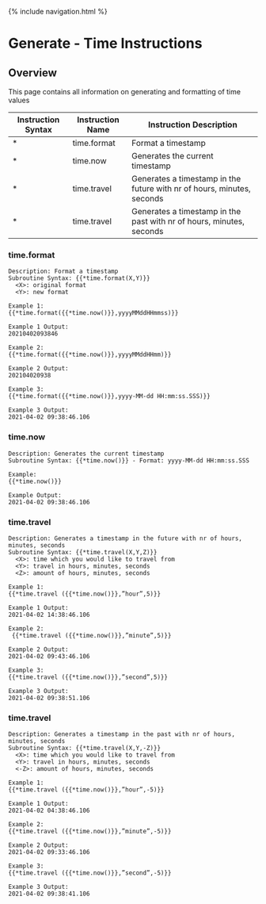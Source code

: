 {% include navigation.html %}

# Generate - Time Instructions
## Overview
This page contains all information on generating and formatting of time values

|Instruction Syntax| Instruction Name| Instruction Description|
|------------------|-----------------|------------------------|
|* |time.format|Format a timestamp|
|* |time.now|Generates the current timestamp|
|* |time.travel|Generates a timestamp in the future with nr of hours, minutes, seconds|
|* |time.travel|Generates a timestamp in the past with nr of hours, minutes, seconds|

### time.format
```
Description: Format a timestamp
Subroutine Syntax: {{*time.format(X,Y)}}
  <X>: original format
  <Y>: new format

Example 1:
{{*time.format({{*time.now()}},yyyyMMddHHmmss)}}

Example 1 Output:
20210402093846 

Example 2:
{{*time.format({{*time.now()}},yyyyMMddHHmm)}}

Example 2 Output:
202104020938

Example 3:
{{*time.format({{*time.now()}},yyyy-MM-dd HH:mm:ss.SSS)}}

Example 3 Output:
2021-04-02 09:38:46.106
```
### time.now
```
Description: Generates the current timestamp
Subroutine Syntax: {{*time.now()}} - Format: yyyy-MM-dd HH:mm:ss.SSS

Example:
{{*time.now()}}

Example Output:
2021-04-02 09:38:46.106
```
### time.travel
```
Description: Generates a timestamp in the future with nr of hours, minutes, seconds
Subroutine Syntax: {{*time.travel(X,Y,Z)}}
  <X>: time which you would like to travel from
  <Y>: travel in hours, minutes, seconds
  <Z>: amount of hours, minutes, seconds
  
Example 1:
{{*time.travel ({{*time.now()}},”hour”,5)}}

Example 1 Output:
2021-04-02 14:38:46.106 

Example 2:
 {{*time.travel ({{*time.now()}},”minute”,5)}} 

Example 2 Output:
2021-04-02 09:43:46.106

Example 3:
{{*time.travel ({{*time.now()}},”second”,5)}}

Example 3 Output:
2021-04-02 09:38:51.106
```
### time.travel
```
Description: Generates a timestamp in the past with nr of hours, minutes, seconds
Subroutine Syntax: {{*time.travel(X,Y,-Z)}}
  <X>: time which you would like to travel from
  <Y>: travel in hours, minutes, seconds
  <-Z>: amount of hours, minutes, seconds
  
Example 1:
{{*time.travel ({{*time.now()}},”hour”,-5)}}

Example 1 Output:
2021-04-02 04:38:46.106 

Example 2:
{{*time.travel ({{*time.now()}},”minute”,-5)}} 

Example 2 Output:
2021-04-02 09:33:46.106 

Example 3:
{{*time.travel ({{*time.now()}},”second”,-5)}}

Example 3 Output:
2021-04-02 09:38:41.106
```
